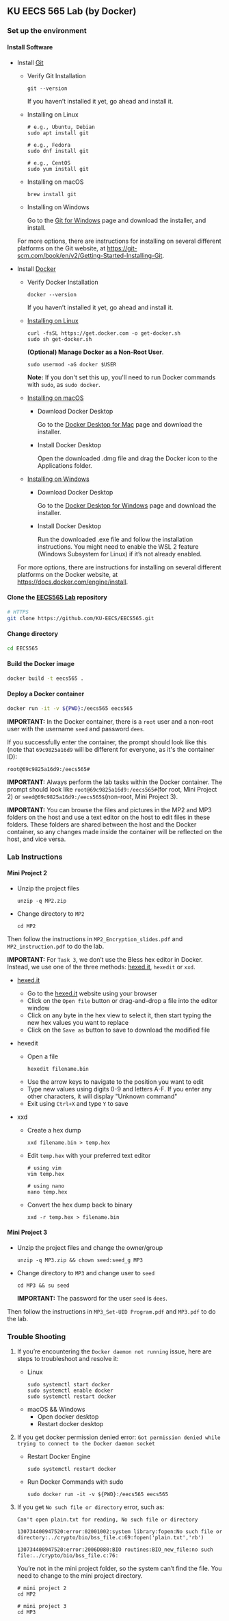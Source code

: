
## KU EECS 565 Lab (by Docker)

### Set up the environment

#### Install Software

- Install [Git](https://git-scm.com/book/en/v2/Getting-Started-Installing-Git)

    - Verify Git Installation

        ```shell
        git --version
        ```

        If you haven’t installed it yet, go ahead and install it.

    - Installing on Linux

        ```shell
        # e.g., Ubuntu, Debian
        sudo apt install git

        # e.g., Fedora
        sudo dnf install git

        # e.g., CentOS
        sudo yum install git
        ```

    - Installing on macOS

        ```shell
        brew install git
        ```

    - Installing on Windows

        Go to the [Git for Windows](https://git-scm.com/download/win) page and download the installer, and install.

    For more options, there are instructions for installing on several different platforms on the Git website, at https://git-scm.com/book/en/v2/Getting-Started-Installing-Git.

- Install [Docker](https://docs.docker.com/engine/install/)

    - Verify Docker Installation

        ```shell
        docker --version
        ```

        If you haven’t installed it yet, go ahead and install it.

    - [Installing on Linux](https://docs.docker.com/desktop/install/linux/ubuntu/)
        ```shell
        curl -fsSL https://get.docker.com -o get-docker.sh
        sudo sh get-docker.sh
        ```

        **(Optional) Manage Docker as a Non-Root User**.

        ```shell
        sudo usermod -aG docker $USER
        ```
        **Note:** If you don't set this up, you'll need to run Docker commands with ``sudo``, as ``sudo docker``.


    - [Installing on macOS](https://docs.docker.com/desktop/install/mac-install/)

        - Download Docker Desktop

            Go to the [Docker Desktop for Mac](https://docs.docker.com/desktop/install/mac-install/) page and download the installer.

        - Install Docker Desktop

            Open the downloaded .dmg file and drag the Docker icon to the Applications folder.

    - [Installing on Windows](https://docs.docker.com/desktop/install/windows-install/)

        - Download Docker Desktop

            Go to the [Docker Desktop for Windows](https://docs.docker.com/desktop/install/windows-install/) page and download the installer.

        - Install Docker Desktop

            Run the downloaded .exe file and follow the installation instructions. You might need to enable the WSL 2 feature (Windows Subsystem for Linux) if it’s not already enabled.


    For more options, there are instructions for installing on several different platforms on the Docker website, at https://docs.docker.com/engine/install.

#### Clone the [EECS565 Lab](https://github.com/KU-EECS/EECS565) repository
```bash
# HTTPS
git clone https://github.com/KU-EECS/EECS565.git
```
#### Change directory
```bash
cd EECS565
```

#### Build the Docker image
```bash
docker build -t eecs565 .
```

#### Deploy a Docker container
```bash
docker run -it -v ${PWD}:/eecs565 eecs565
```

**IMPORTANT:** In the Docker container, there is a ``root`` user and a non-root user with the username ``seed`` and password ``dees``.

If you successfully enter the container, the prompt should look like this (note that ``69c9825a16d9`` will be different for everyone, as it's the container ID):
```shell
root@69c9825a16d9:/eecs565#
```
**IMPORTANT:** Always perform the lab tasks within the Docker container. The prompt should look like ``root@69c9825a16d9:/eecs565#``(for root, Mini Project 2) or ``seed@69c9825a16d9:/eecs565$``(non-root, Mini Project 3).

**IMPORTANT:** You can browse the files and pictures in the MP2 and MP3 folders on the host and use a text editor on the host to edit files in these folders. These folders are shared between the host and the Docker container, so any changes made inside the container will be reflected on the host, and vice versa.

### Lab Instructions

#### Mini Project 2
- Unzip the project files
    ```shell
    unzip -q MP2.zip
    ```
- Change directory to ``MP2``
    ```shell
    cd MP2
    ```
Then follow the instructions in ``MP2_Encryption_slides.pdf`` and ``MP2_instruction.pdf`` to do the lab.

**IMPORTANT:** For ``Task 3``, we don’t use the Bless hex editor in Docker. Instead, we use one of the three methods: [hexed.it](https://hexed.it/), ``hexedit`` or ``xxd``.
- [hexed.it](https://hexed.it/)
    - Go to the [hexed.it](https://hexed.it/) website using your browser
    - Click on the ``Open file`` button or drag-and-drop a file into the editor window
    - Click on any byte in the hex view to select it, then start typing the new hex values you want to replace
    - Click on the ``Save as`` button to save to download the modified file

- hexedit
    - Open a file
        ```
        hexedit filename.bin
        ```
    - Use the arrow keys to navigate to the position you want to edit
    - Type new values using digits 0-9 and letters A-F. If you enter any other characters, it will display "Unknown command"
    - Exit using ``Ctrl+X`` and type ``Y`` to save

- xxd
    - Create a hex dump
        ```shell
        xxd filename.bin > temp.hex
        ```
    - Edit ``temp.hex`` with your preferred text editor
        ```shell
        # using vim
        vim temp.hex

        # using nano
        nano temp.hex
        ```
    - Convert the hex dump back to binary
        ```shell
        xxd -r temp.hex > filename.bin
        ```

#### Mini Project 3

- Unzip the project files and change the owner/group
    ```shell
    unzip -q MP3.zip && chown seed:seed_g MP3
    ```
- Change directory to ``MP3`` and change user to ``seed``
    ```shell
    cd MP3 && su seed
    ```
    **IMPORTANT:** The password for the user ``seed`` is ``dees``.

Then follow the instructions in ``MP3_Set-UID Program.pdf`` and ``MP3.pdf`` to do the lab.


### Trouble Shooting

1. If you’re encountering the ``Docker daemon not running`` issue, here are steps to troubleshoot and resolve it:
   - Linux
        ```shell
        sudo systemctl start docker
        sudo systemctl enable docker
        sudo systemctl restart docker
        ```
   - macOS && Windows
     - Open docker desktop
     - Restart docker desktop
2. If you get docker permission denied error: ``Got permission denied while trying to connect to the Docker daemon socket``
    - Restart Docker Engine
        ```shell
        sudo systemctl restart docker
        ```
    - Run Docker Commands with sudo
        ```shell
        sudo docker run -it -v ${PWD}:/eecs565 eecs565
        ```
3. If you get ``No such file or directory`` error, such as:
    ```
    Can't open plain.txt for reading, No such file or directory

    130734400947520:error:02001002:system library:fopen:No such file or directory:../crypto/bio/bss_file.c:69:fopen('plain.txt','rb')

    130734400947520:error:2006D080:BIO routines:BIO_new_file:no such file:../crypto/bio/bss_file.c:76:
    ```

    You’re not in the mini project folder, so the system can’t find the file. You need to change to the mini project directory.
    ```
    # mini project 2
    cd MP2

    # mini project 3
    cd MP3
    ```